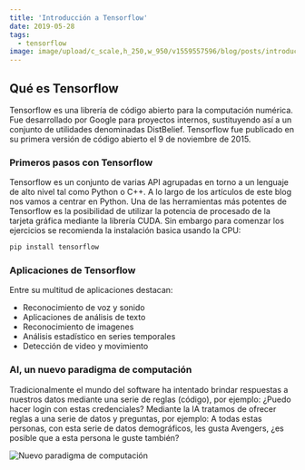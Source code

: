 ```yaml
---
title: 'Introducción a Tensorflow'
date: 2019-05-28
tags:
  - tensorflow
image: image/upload/c_scale,h_250,w_950/v1559557596/blog/posts/introduccion-a-tensorflow.png
---
```

## Qué es Tensorflow

Tensorflow es una librería de código abierto para la computación numérica. Fue desarrollado por Google para proyectos 
internos, sustituyendo así a un conjunto de utilidades denominadas DistBelief. Tensorflow fue publicado en su primera 
versión de código abierto el 9 de noviembre de 2015.

### Primeros pasos con Tensorflow

Tensorflow es un conjunto de varias API agrupadas en torno a un lenguaje de alto nivel tal como Python o C++. A lo largo 
de los artículos de este blog nos vamos a centrar en Python. Una de las herramientas más potentes de Tensorflow es la 
posibilidad de utilizar la potencia de procesado de la tarjeta gráfica mediante la librería CUDA. Sin embargo para 
comenzar los ejercicios se recomienda la instalación basica usando la CPU:

```python
pip install tensorflow
```

### Aplicaciones de Tensorflow

Entre su multitud de aplicaciones destacan:

- Reconocimiento de voz y sonido
- Aplicaciones de análisis de texto
- Reconocimiento de imagenes
- Análisis estadístico en series temporales
- Detección de video y movimiento

### AI, un nuevo paradigma de computación

Tradicionalmente el mundo del software ha intentado brindar respuestas a nuestros datos mediante una serie de reglas 
(código), por ejemplo: ¿Puedo hacer login con estas credenciales?
Mediante la IA tratamos de ofrecer reglas a una serie de datos y preguntas, por ejemplo:
A todas estas personas, con esta serie de datos demográficos, les gusta Avengers, ¿es posible que a esta persona le 
guste también?

![Nuevo paradigma de computación](image/upload/v1559558485/blog/posts/nuevo-paradigma_nrtzx7.png)

